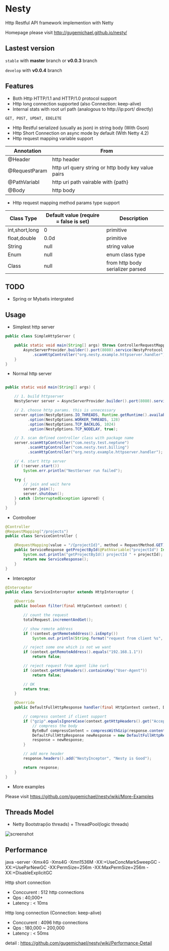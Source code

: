 # Nesty

Http Restful API framework implemention with Netty 

Homepage please visit http://gugemichael.github.io/nesty/





## Lastest version
`stable` with __master__ branch or __v0.0.3__ branch

`develop` with __v0.0.4__ branch

## Features

* Both Http HTTP/1.1 and HTTP/1.0 protocol support 
* Http long connection supported (also Connection: keep-alive)
* Internal stats with root url path (analogous to http://ip:port/ directly)

`GET, POST, UPDAT, EDELETE`

* Http Restful serialized (usually as json) in string body (With Gson)
* Http Short Connection on async mode by default (With Netty 4.2)
* Http request mapping variable support

Annotation | From 
--- | --- 
@Header | http header 
@RequestParam | http url query string or http body key value pairs 
@PathVariabl | http uri path vairable with {path} 
@Body | http body 

* Http request mapping method params type support

Class Type | Default value (require = false is set) | Description
--- | --- | --- 
int,short,long | 0 | primitive
float,double | 0.0d | primitive
String | null | string value
Enum | null | enum class type
Class | null | from http body serializer parsed

## TODO
* Spring or Mybatis intergrated


## Usage

* Simplest http server

```java
public class SimpleHttpServer {

	public static void main(String[] args) throws ControllerRequestMappingException {
		AsyncServerProvider.builder().port(8080).service(NestyProtocol.HTTP)
			.scanHttpController("org.nesty.example.httpserver.handler").start();
	}
}
```

* Normal http server

```java

public static void main(String[] args) {

	// 1. build httpserver
	NestyServer server = AsyncServerProvider.builder().port(8080).service(NestyProtocol.HTTP);

	// 2. choose http params. this is unnecessary
	server.option(NestyOptions.IO_THREADS, Runtime.getRuntime().availableProcessors())
		  .option(NestyOptions.WORKER_THREADS, 128)
		  .option(NestyOptions.TCP_BACKLOG, 1024)
		  .option(NestyOptions.TCP_NODELAY, true);

	// 3. scan defined controller class with package name
	server.scanHttpController("com.nesty.test.neptune")
		  .scanHttpController("com.nesty.test.billing")
		  .scanHttpController("org.nesty.example.httpserver.handler");

	// 4. start http server
	if (!server.start())
		System.err.println("NestServer run failed");

	try {
		// join and wait here
		server.join();
		server.shutdown();
	} catch (InterruptedException ignored) {
	}
}
```

* Controlloer

```java
@Controller
@RequestMapping("/projects")
public class ServiceController {

	@RequestMapping(value = "/{projectId}", method = RequestMethod.GET)
	public ServiceResponse getProjectById(@PathVariable("projectId") Integer projectId) {
		System.out.println("getProjectById() projectId " + projectId);
		return new ServiceResponse();
	}
}

```

* Interceptor

```java
@Interceptor
public class ServiceInterceptor extends HttpInterceptor {

	@Override
	public boolean filter(final HttpContext context) {

		// count the request
		totalRequest.incrementAndGet();

		// show remote address
		if (!context.getRemoteAddress().isEmpty())
			System.out.println(String.format("request from client %s", context.getRemoteAddress()));

		// reject some one which is not we want
		if (context.getRemoteAddress().equals("192.168.1.1"))
			return false;

		// reject request from agent like curl
		if (context.getHttpHeaders().containsKey("User-Agent"))
			return false;

		// OK
		return true;
	}   

	@Override
	public DefaultFullHttpResponse handler(final HttpContext context, DefaultFullHttpResponse response) {

		// compress content if client support
		if ("gzip".equalsIgnoreCase(context.getHttpHeaders().get("Accept-Encoding"))) {
			// compress the body
			ByteBuf compressContent = compressWithGzip(response.content());
			DefaultFullHttpResponse newResponse = new DefaultFullHttpResponse(HttpVersion.HTTP_1_1, HttpResponseStatus.OK, compressContent);
			response = newResponse;
		}   

		// add more header
		response.headers().add("NestyInceptor", "Nesty is Good");

		return response;
	}   
}
```


* More examples 

Please visit https://github.com/gugemichael/nesty/wiki/More-Examples

## Threads Model

* Netty Bootstrap(io threads) + ThreadPool(logic threads)

![screenshot](http://img1.tbcdn.cn/L1/461/1/40ef4fb553fb9b565ddf79989a6f17877dcb3de7)

## Performance

java -server -Xmx4G -Xms4G -Xmn1536M -XX:+UseConcMarkSweepGC -XX:+UseParNewGC -XX:PermSize=256m -XX:MaxPermSize=256m -XX:+DisableExplicitGC

Http short connection
* Conccurent : 512 http connections 
* Qps : 40,000+
* Latency : < 10ms

Http long connection (Connection: keep-alive)
* Conccurent : 4096 http connections 
* Qps : 180,000 ~ 200,000
* Latency : < 50ms

detail : https://github.com/gugemichael/nesty/wiki/Performance-Detail

